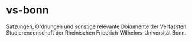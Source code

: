 vs-bonn
=======

Satzungen, Ordnungen und sonstige relevante Dokumente der Verfassten Studierendenschaft der Rheinischen Friedrich-Wilhelms-Universität Bonn.